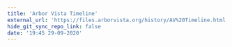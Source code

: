 ```yaml
---
title: 'Arbor Vista Timeline'
external_url: 'https://files.arborvista.org/history/AV%20Timeline.html'
hide_git_sync_repo_link: false
date: '19:45 29-09-2020'
---
```


